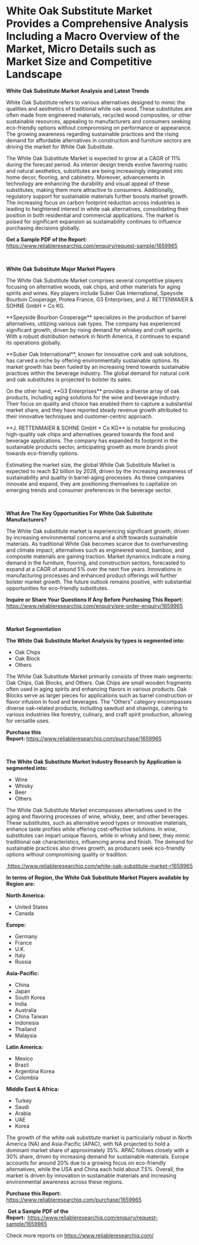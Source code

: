 <p><h1>White Oak Substitute Market Provides a Comprehensive Analysis Including a Macro Overview of the Market, Micro Details such as Market Size and Competitive Landscape</h1></p><p><strong>White Oak Substitute Market Analysis and Latest Trends</strong></p>
<p><p>White Oak Substitute refers to various alternatives designed to mimic the qualities and aesthetics of traditional white oak wood. These substitutes are often made from engineered materials, recycled wood composites, or other sustainable resources, appealing to manufacturers and consumers seeking eco-friendly options without compromising on performance or appearance. The growing awareness regarding sustainable practices and the rising demand for affordable alternatives in construction and furniture sectors are driving the market for White Oak Substitute.</p><p>The White Oak Substitute Market is expected to grow at a CAGR of 11% during the forecast period. As interior design trends evolve favoring rustic and natural aesthetics, substitutes are being increasingly integrated into home decor, flooring, and cabinetry. Moreover, advancements in technology are enhancing the durability and visual appeal of these substitutes, making them more attractive to consumers. Additionally, regulatory support for sustainable materials further boosts market growth. The increasing focus on carbon footprint reduction across industries is leading to heightened interest in white oak alternatives, consolidating their position in both residential and commercial applications. The market is poised for significant expansion as sustainability continues to influence purchasing decisions globally.</p></p>
<p><strong>Get a Sample PDF of the Report:&nbsp;</strong> <a href="https://www.reliableresearchiq.com/enquiry/request-sample/1659965?utm_campaign=1842&utm_medium=2&utm_source=Github&utm_content=ia&utm_term=17012025&utm_id=white-oak-substitute">https://www.reliableresearchiq.com/enquiry/request-sample/1659965</a></p>
<p>&nbsp;</p>
<p><strong>White Oak Substitute Major Market Players</strong></p>
<p><p>The White Oak Substitute Market comprises several competitive players focusing on alternative woods, oak chips, and other materials for aging spirits and wines. Key players include Suber Oak International, Speyside Bourbon Cooperage, Protea France, G3 Enterprises, and J. RETTENMAIER & SOHNE GmbH + Co KG.</p><p>**Speyside Bourbon Cooperage** specializes in the production of barrel alternatives, utilizing various oak types. The company has experienced significant growth, driven by rising demand for whiskey and craft spirits. With a robust distribution network in North America, it continues to expand its operations globally.</p><p>**Suber Oak International**, known for innovative cork and oak solutions, has carved a niche by offering environmentally sustainable options. Its market growth has been fueled by an increasing trend towards sustainable practices within the beverage industry. The global demand for natural cork and oak substitutes is projected to bolster its sales.</p><p>On the other hand, **G3 Enterprises** provides a diverse array of oak products, including aging solutions for the wine and beverage industry. Their focus on quality and choice has enabled them to capture a substantial market share, and they have reported steady revenue growth attributed to their innovative techniques and customer-centric approach.</p><p>**J. RETTENMAIER & SOHNE GmbH + Co KG** is notable for producing high-quality oak chips and alternatives geared towards the food and beverage applications. The company has expanded its footprint in the sustainable products sector, anticipating growth as more brands pivot towards eco-friendly options.</p><p>Estimating the market size, the global White Oak Substitute Market is expected to reach $2 billion by 2028, driven by the increasing awareness of sustainability and quality in barrel-aging processes. As these companies innovate and expand, they are positioning themselves to capitalize on emerging trends and consumer preferences in the beverage sector.</p></p>
<p>&nbsp;</p>
<p><strong>What Are The Key Opportunities For White Oak Substitute Manufacturers?</strong></p>
<p><p>The White Oak substitute market is experiencing significant growth, driven by increasing environmental concerns and a shift towards sustainable materials. As traditional White Oak becomes scarce due to overharvesting and climate impact, alternatives such as engineered wood, bamboo, and composite materials are gaining traction. Market dynamics indicate a rising demand in the furniture, flooring, and construction sectors, forecasted to expand at a CAGR of around 5% over the next five years. Innovations in manufacturing processes and enhanced product offerings will further bolster market growth. The future outlook remains positive, with substantial opportunities for eco-friendly substitutes.</p></p>
<p><strong>Inquire or Share Your Questions If Any Before Purchasing This Report:</strong> <a href="https://www.reliableresearchiq.com/enquiry/pre-order-enquiry/1659965?utm_campaign=1842&utm_medium=2&utm_source=Github&utm_content=ia&utm_term=17012025&utm_id=white-oak-substitute">https://www.reliableresearchiq.com/enquiry/pre-order-enquiry/1659965</a></p>
<p>&nbsp;</p>
<p><strong>Market Segmentation</strong></p>
<p><strong>The White Oak Substitute Market Analysis by types is segmented into:</strong></p>
<p><ul><li>Oak Chips</li><li>Oak Block</li><li>Others</li></ul></p>
<p><p>The White Oak Substitute Market primarily consists of three main segments: Oak Chips, Oak Blocks, and Others. Oak Chips are small wooden fragments often used in aging spirits and enhancing flavors in various products. Oak Blocks serve as larger pieces for applications such as barrel construction or flavor infusion in food and beverages. The "Others" category encompasses diverse oak-related products, including sawdust and shavings, catering to various industries like forestry, culinary, and craft spirit production, allowing for versatile uses.</p></p>
<p><strong>Purchase this Report:&nbsp;</strong><a href="https://www.reliableresearchiq.com/purchase/1659965?utm_campaign=1842&utm_medium=2&utm_source=Github&utm_content=ia&utm_term=17012025&utm_id=white-oak-substitute">https://www.reliableresearchiq.com/purchase/1659965</a></p>
<p>&nbsp;</p>
<p><strong>The White Oak Substitute Market Industry Research by Application is segmented into:</strong></p>
<p><ul><li>Wine</li><li>Whisky</li><li>Beer</li><li>Others</li></ul></p>
<p><p>The White Oak Substitute Market encompasses alternatives used in the aging and flavoring processes of wine, whisky, beer, and other beverages. These substitutes, such as alternative wood types or innovative materials, enhance taste profiles while offering cost-effective solutions. In wine, substitutes can impart unique flavors, while in whisky and beer, they mimic traditional oak characteristics, influencing aroma and finish. The demand for sustainable practices also drives growth, as producers seek eco-friendly options without compromising quality or tradition.</p></p>
<p><a href="https://www.reliableresearchiq.com/white-oak-substitute-market-r1659965?utm_campaign=1842&utm_medium=2&utm_source=Github&utm_content=ia&utm_term=17012025&utm_id=white-oak-substitute">&nbsp;https://www.reliableresearchiq.com/white-oak-substitute-market-r1659965</a></p>
<p><strong>In terms of Region, the White Oak Substitute Market Players available by Region are:</strong></p>
<p>
    <p> <strong> North America: </strong>
        <ul>
            <li>United States</li>
            <li>Canada</li>
        </ul>
        </p> 
    <p> <strong> Europe: </strong>
        <ul>
            <li>Germany</li>
            <li>France</li>
            <li>U.K.</li>
            <li>Italy</li>
            <li>Russia</li>
        </ul>
        </p> 
    <p> <strong> Asia-Pacific: </strong>
        <ul>
            <li>China</li>
            <li>Japan</li>
            <li>South Korea</li>
            <li>India</li>
            <li>Australia</li>
            <li>China Taiwan</li>
            <li>Indonesia</li>
            <li>Thailand</li>
            <li>Malaysia</li>
        </ul>
        </p> 
    <p> <strong> Latin America: </strong>
        <ul>
            <li>Mexico</li>
            <li>Brazil</li>
            <li>Argentina Korea</li>
            <li>Colombia</li>
        </ul>
        </p> 
    <p> <strong> Middle East & Africa: </strong>
        <ul>
            <li>Turkey</li>
            <li>Saudi</li>
            <li>Arabia</li>
            <li>UAE</li>
            <li>Korea</li>
        </ul>
    </p>
    </p>
<p><p>The growth of the white oak substitute market is particularly robust in North America (NA) and Asia-Pacific (APAC), with NA projected to hold a dominant market share of approximately 35%. APAC follows closely with a 30% share, driven by increasing demand for sustainable materials. Europe accounts for around 20% due to a growing focus on eco-friendly alternatives, while the USA and China each hold about 7.5%. Overall, the market is driven by innovation in sustainable materials and increasing environmental awareness across these regions.</p></p>
<p><strong>Purchase this Report: </strong><a href="https://www.reliableresearchiq.com/purchase/1659965?utm_campaign=1842&utm_medium=2&utm_source=Github&utm_content=ia&utm_term=17012025&utm_id=white-oak-substitute">https://www.reliableresearchiq.com/purchase/1659965</a></p>
<p>&nbsp;<strong>Get a Sample PDF of the Report:&nbsp;&nbsp;</strong><a href="https://www.reliableresearchiq.com/enquiry/request-sample/1659965?utm_campaign=1842&utm_medium=2&utm_source=Github&utm_content=ia&utm_term=17012025&utm_id=white-oak-substitute">https://www.reliableresearchiq.com/enquiry/request-sample/1659965</a></p>
<p><strong></strong></p>
<p>Check more reports on <a href="https://www.reliableresearchiq.com/?utm_campaign=1842&utm_medium=2&utm_source=Github&utm_content=ia&utm_term=17012025&utm_id=white-oak-substitute">https://www.reliableresearchiq.com/</a></p>